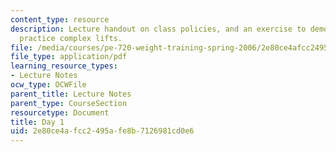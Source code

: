 ```yaml
---
content_type: resource
description: Lecture handout on class policies, and an exercise to demonstrate and
  practice complex lifts.
file: /media/courses/pe-720-weight-training-spring-2006/2e80ce4afcc2495afe8b7126981cd0e6_day1.pdf
file_type: application/pdf
learning_resource_types:
- Lecture Notes
ocw_type: OCWFile
parent_title: Lecture Notes
parent_type: CourseSection
resourcetype: Document
title: Day 1
uid: 2e80ce4a-fcc2-495a-fe8b-7126981cd0e6
---
```

